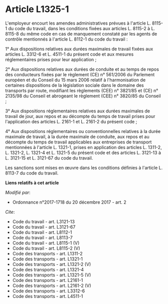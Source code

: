 # Article L1325-1

L'employeur encourt les amendes administratives prévues à l'article L. 8115-1 du code du travail, dans les conditions fixées
aux articles L. 8115-2 à L. 8115-8 du même code en cas de manquement constaté par les agents de contrôle mentionnés à
l'article L. 8112-1 du code du travail : 

1° Aux dispositions relatives aux durées maximales de travail fixées aux articles L. 3312-6 et L. 4511-1 du présent code et
aux mesures réglementaires prises pour leur application ; 

2° Aux dispositions relatives aux durées de conduite et au temps de repos des conducteurs fixées par le règlement (CE) n°
561/2006 du Parlement européen et du Conseil du 15 mars 2006 relatif à l'harmonisation de certaines dispositions de la
législation sociale dans le domaine des transports par route, modifiant les règlements (CEE) n° 3821/85 et (CE) n° 2135/98 du
Conseil et abrogeant le règlement (CEE) n° 3820/85 du Conseil ; 

3° Aux dispositions réglementaires relatives aux durées maximales de travail de jour, aux repos et au décompte du temps de
travail prises pour l'application des articles L. 2161-1 et L. 2161-2 du présent code ; 

4° Aux dispositions réglementaires ou conventionnelles relatives à la durée maximale de travail, à la durée maximale de
conduite, aux repos et au décompte du temps de travail applicables aux entreprises de transport mentionnées à l'article L.
1321-1, prises en application des articles L. 1311-2, L. 1321-2, L. 1321-4 et L. 1321-5 du présent code et des articles L.
3121-13 à L. 3121-15 et L. 3121-67 du code du travail. 

Les sanctions sont mises en œuvre dans les conditions définies à l'article L. 8113-7 du code du travail.

**Liens relatifs à cet article**

_Modifié par_:

  - Ordonnance n°2017-1718 du 20 décembre 2017 - art. 2

_Cite_:

  - Code du travail - art. L3121-13
  - Code du travail - art. L3121-67
  - Code du travail - art. L8112-1
  - Code du travail - art. L8113-7
  - Code du travail - art. L8115-1 (V)
  - Code du travail - art. L8115-2 (V)
  - Code des transports - art. L1311-2
  - Code des transports - art. L1321-1
  - Code des transports - art. L1321-2 (V)
  - Code des transports - art. L1321-4
  - Code des transports - art. L1321-5 (V)
  - Code des transports - art. L2161-1
  - Code des transports - art. L2161-2 (V)
  - Code des transports - art. L3312-6
  - Code des transports - art. L4511-1
